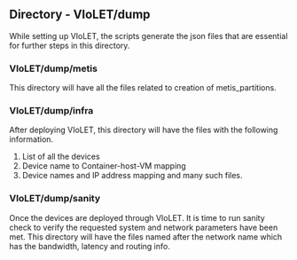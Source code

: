 ## Directory - VIoLET/dump

While setting up VIoLET, the scripts generate the json files that are essential for further steps in this directory. 

### VIoLET/dump/metis
This directory will have all the files related to creation of metis_partitions.

### VIoLET/dump/infra
After deploying VIoLET, this directory will have the files with the following information.
1. List of all the devices
2. Device name to Container-host-VM mapping
3. Device names and IP address mapping
and many such files.

### VIoLET/dump/sanity
Once the devices are deployed through VIoLET. It is time to run sanity check to verify the requested system and network parameters have been met. 
This directory will have the files named after the network name which has the bandwidth, latency and routing info.

